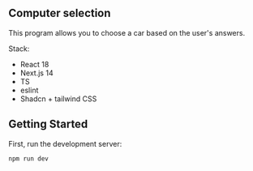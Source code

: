 ## Computer selection

This program allows you to choose a car based on the user's answers.

Stack:

- React 18
- Next.js 14
- TS
- eslint
- Shadcn + tailwind CSS

## Getting Started

First, run the development server:

```bash
npm run dev
```
